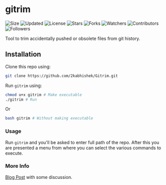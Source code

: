 # gitrim

![Size](https://img.shields.io/github/repo-size/2kabhishek/gitrim?style=plastic&color=green&label=Size)
![Updated](https://img.shields.io/github/last-commit/2kabhishek/gitrim?style=plastic&color=red&label=Updated)
![License](https://img.shields.io/github/license/2kabhishek/gitrim?style=plastic&color=lightgrey&label=License)
![Stars](https://img.shields.io/github/stars/2kabhishek/gitrim?style=plastic&color=ffd500&label=Stars)
![Forks](https://img.shields.io/github/forks/2kabhishek/gitrim?style=plastic&color=brightgreen&label=Forks)
![Watchers](https://img.shields.io/github/watchers/2kabhishek/gitrim?style=plastic&color=orange&label=Watchers)
![Contributors](https://img.shields.io/github/contributors/2kabhishek/gitrim?style=plastic&color=ff69b4&label=Contributors)
![Followers](https://img.shields.io/github/followers/2kabhishek?style=plastic&color=blue&label=Followers)

Tool to trim accidentally pushed or obsolete files from git history.

## Installation

Clone this repo using:

```bash
git clone https://github.com/2kabhishek/Gitrim.git
```

Run `gitrim` using:

```bash
chmod u+x gitrim # Make executable
./gitrim # Run
```

Or

```bash
bash gitrim # Without making executable
```

### Usage

Run `gitrim` and you'll be asked to enter full path of the repo.
After this you are presented a menu from where you can select the various commands to execute.

### More Info

[Blog Post](https://2kabhishek.blogspot.com/2019/08/trim-unnecessary-files-from-git-history.html) with some discussion.
